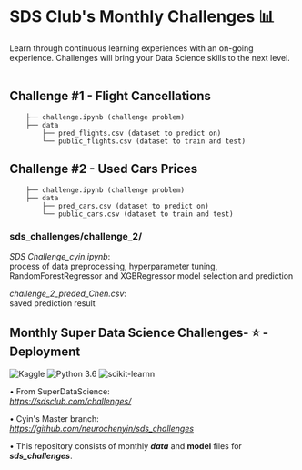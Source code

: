 # SDS Club's Monthly Challenges 📊
Learn through continuous learning experiences with an on-going experience. Challenges will bring your Data Science skills to the next level.<br /><br />

## **Challenge #1** - Flight Cancellations

```
    ├── challenge.ipynb (challenge problem)
    ├── data
        ├── pred_flights.csv (dataset to predict on)
        └── public_flights.csv (dataset to train and test)
```

## **Challenge #2** - Used Cars Prices

```
    ├── challenge.ipynb (challenge problem)
    ├── data
        ├── pred_cars.csv (dataset to predict on)
        └── public_cars.csv (dataset to train and test)
```


### sds_challenges/challenge_2/
_SDS Challenge_cyin.ipynb_: <br />
process of data preprocessing, hyperparameter tuning, RandomForestRegressor and XGBRegressor model selection and prediction <br />

_challenge_2_preded_Chen.csv_: <br />
saved prediction result


##   Monthly Super Data Science Challenges- ⭐ - Deployment
![Kaggle](https://img.shields.io/badge/Dataset-Kaggle-blue.svg) ![Python 3.6](https://img.shields.io/badge/Python-3.6-brightgreen.svg) ![scikit-learnn](https://img.shields.io/badge/Library-Scikit_Learn-orange.svg)

• From SuperDataScience: <br />
_https://sdsclub.com/challenges/_

• Cyin's Master branch:<br />
_https://github.com/neurochenyin/sds_challenges_

• This repository consists of monthly ***data*** and **model** files for ___sds_challenges___.

